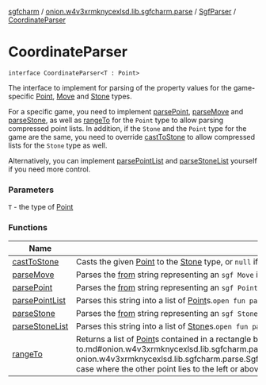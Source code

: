 [sgfcharm](../../../index.md) / [onion.w4v3xrmknycexlsd.lib.sgfcharm.parse](../../index.md) / [SgfParser](../index.md) / [CoordinateParser](./index.md)

# CoordinateParser

`interface CoordinateParser<T : Point>`

The interface to implement for parsing of the property values for the game-specific
[Point](../../-sgf-type/-point/index.md), [Move](../../-sgf-type/-move/index.md) and [Stone](../../-sgf-type/-stone/index.md) types.

For a specific game, you need to implement [parsePoint](parse-point.md), [parseMove](parse-move.md) and [parseStone](parse-stone.md), as
well as [rangeTo](range-to.md) for the `Point` type to allow parsing compressed point lists. In addition,
if the `Stone` and the `Point` type for the game are the same, you need to override [castToStone](cast-to-stone.md)
to allow compressed lists for the `Stone` type as well.

Alternatively, you can implement [parsePointList](parse-point-list.md) and [parseStoneList](parse-stone-list.md) yourself if you need
more control.

### Parameters

`T` - the type of [Point](../../-sgf-type/-point/index.md)

### Functions

| Name | Summary |
|---|---|
| [castToStone](cast-to-stone.md) | Casts the given [Point](../../-sgf-type/-point/index.md) to the [Stone](../../-sgf-type/-stone/index.md) type, or `null` if that's impossible.`open fun castToStone(value: T): Stone?` |
| [parseMove](parse-move.md) | Parses the [from](parse-move.md#onion.w4v3xrmknycexlsd.lib.sgfcharm.parse.SgfParser.CoordinateParser$parseMove(kotlin.String)/from) string representing an `sgf Move` into an [Move](../../-sgf-type/-move/index.md) object.`abstract fun parseMove(from: `[`String`](https://kotlinlang.org/api/latest/jvm/stdlib/kotlin/-string/index.html)`): Move?` |
| [parsePoint](parse-point.md) | Parses the [from](parse-point.md#onion.w4v3xrmknycexlsd.lib.sgfcharm.parse.SgfParser.CoordinateParser$parsePoint(kotlin.String)/from) string representing an `sgf Point` into an [Point](../../-sgf-type/-point/index.md) object.`abstract fun parsePoint(from: `[`String`](https://kotlinlang.org/api/latest/jvm/stdlib/kotlin/-string/index.html)`): T?` |
| [parsePointList](parse-point-list.md) | Parses this string into a list of [Point](../../-sgf-type/-point/index.md)s.`open fun parsePointList(from: `[`String`](https://kotlinlang.org/api/latest/jvm/stdlib/kotlin/-string/index.html)`): `[`List`](https://kotlinlang.org/api/latest/jvm/stdlib/kotlin.collections/-list/index.html)`<T>` |
| [parseStone](parse-stone.md) | Parses the [from](parse-stone.md#onion.w4v3xrmknycexlsd.lib.sgfcharm.parse.SgfParser.CoordinateParser$parseStone(kotlin.String)/from) string representing an `sgf Stone` into an [Stone](../../-sgf-type/-stone/index.md) object.`abstract fun parseStone(from: `[`String`](https://kotlinlang.org/api/latest/jvm/stdlib/kotlin/-string/index.html)`): Stone?` |
| [parseStoneList](parse-stone-list.md) | Parses this string into a list of [Stone](../../-sgf-type/-stone/index.md)s.`open fun parseStoneList(from: `[`String`](https://kotlinlang.org/api/latest/jvm/stdlib/kotlin/-string/index.html)`): `[`List`](https://kotlinlang.org/api/latest/jvm/stdlib/kotlin.collections/-list/index.html)`<Stone>` |
| [rangeTo](range-to.md) | Returns a list of [Point](../../-sgf-type/-point/index.md)s contained in a rectangle between [this](range-to/-this-.md) upper left and the [other](range-to.md#onion.w4v3xrmknycexlsd.lib.sgfcharm.parse.SgfParser.CoordinateParser$rangeTo(onion.w4v3xrmknycexlsd.lib.sgfcharm.parse.SgfParser.CoordinateParser.T, onion.w4v3xrmknycexlsd.lib.sgfcharm.parse.SgfParser.CoordinateParser.T)/other) lower right [Point](../../-sgf-type/-point/index.md). Returns an empty list if that rectangle is empty, including the case where the other point lies to the left or above this point.`abstract operator fun T.rangeTo(other: T): `[`List`](https://kotlinlang.org/api/latest/jvm/stdlib/kotlin.collections/-list/index.html)`<T>` |
